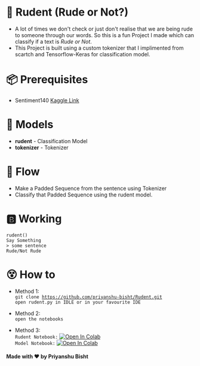 # 🙊 __Rudent__ (Rude or Not?)
- A lot of times we don't check or just don't realise that we are being rude to someone through our words. So this is a fun Project I made which can classify if a text is _Rude or Not_.
- This Project is built using a custom tokenizer that I implimented from scartch and Tensorflow-Keras for classification model.

# 📦 __Prerequisites__
- Sentiment140 [Kaggle Link](https://www.kaggle.com/kazanova/sentiment140)

# 💽 __Models__
- __rudent__ - Classification Model
- __tokenizer__ - Tokenizer

# 🌊 __Flow__
- Make a Padded Sequence from the sentence using Tokenizer
- Classify that Padded Sequence using the rudent model.

# 🅱 __Working__
<code>rudent()</code>  
<code>Say Something</code>  
<code>> some sentence</code>  
<code>Rude/Not Rude</code>

# 😵 __How to__
- Method 1:  
<code>git clone https://github.com/priyanshu-bisht/Rudent.git</code>  
<code>open rudent.py in IDLE or in your favourite IDE</code>

- Method 2:  
<code>open the notebooks</code>

- Method 3:  
<code>Rudent Notebook:</code> [![Open In Colab](https://colab.research.google.com/assets/colab-badge.svg)](https://colab.research.google.com/github/priyanshu-bisht/Rudent/blob/master/colab/rudent.ipynb)  
<code>Model Notebook:</code> [![Open In Colab](https://colab.research.google.com/assets/colab-badge.svg)](https://colab.research.google.com/github/priyanshu-bisht/Rudent/blob/master/notebooks/model.ipynb)

#### __Made with ❤ by Priyanshu Bisht__

